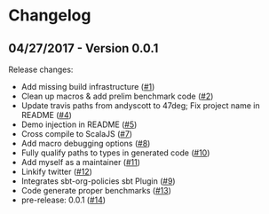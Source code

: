 # Changelog

## 04/27/2017 - Version 0.0.1

Release changes:

* Add missing build infrastructure ([#1](https://github.com/47deg/iota/pull/1))
* Clean up macros & add prelim benchmark code ([#2](https://github.com/47deg/iota/pull/2))
* Update travis paths from andyscott to 47deg; Fix project name in README ([#4](https://github.com/47deg/iota/pull/4))
* Demo injection in README ([#5](https://github.com/47deg/iota/pull/5))
* Cross compile to ScalaJS ([#7](https://github.com/47deg/iota/pull/7))
* Add macro debugging options ([#8](https://github.com/47deg/iota/pull/8))
* Fully qualify paths to types in generated code ([#10](https://github.com/47deg/iota/pull/10))
* Add myself as a maintainer ([#11](https://github.com/47deg/iota/pull/11))
* Linkify twitter ([#12](https://github.com/47deg/iota/pull/12))
* Integrates sbt-org-policies sbt Plugin ([#9](https://github.com/47deg/iota/pull/9))
* Code generate proper benchmarks ([#13](https://github.com/47deg/iota/pull/13))
* pre-release: 0.0.1 ([#14](https://github.com/47deg/iota/pull/14))